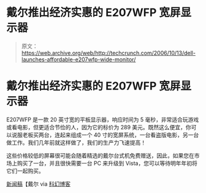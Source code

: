 # 戴尔推出经济实惠的 E207WFP 宽屏显示器

> 原文：<https://web.archive.org/web/http://techcrunch.com/2006/10/13/dell-launches-affordable-e207wfp-wide-monitor/>

# 戴尔推出经济实惠的 E207WFP 宽屏显示器

E207WFP 是一款 20 英寸宽的平板显示器，响应时间为 5 毫秒，非常适合玩游戏或看电影，但更适合节俭的人，因为它的标价为 289 美元。既然这么便宜，你可以说服老板买两台，连起来组成一个 40 寸的宽屏系统，一台看盗版电影，另一台做工作。我们几年前就这样做了，我们的生产力飞速提高！

这些价格较低的屏幕很可能会随着精选的戴尔台式机免费赠送，因此，如果您在市场上购买了一台，并且很快需要一台 PC 来升级到 Vista，您可以等待明年年初将它们一起购买。

[新闻稿](https://web.archive.org/web/20210422214138/http://www.dell.com/content/topics/global.aspx/corp/pressoffice/en/2006/2006_10_12_nyc_000?c=us&l=en&s=corp)【戴尔 via [科幻博客](https://web.archive.org/web/20210422214138/http://blog.scifi.com/tech/archives/2006/10/12/dell_unveils_a.html)